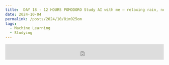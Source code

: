 ```yaml
---
title:  DAY 18 - 12 HOURS POMODORO Study AI with me — relaxing rain, no music
date: 2024-10-04
permalink: /posts/2024/10/8im925om
tags:
  - Machine Learning
  - Studying
---
```


<iframe width="100%" height="50" src="https://www.youtube.com/embed/T-9HJbGN8Gg" frameborder="0" allowfullscreen></iframe>
